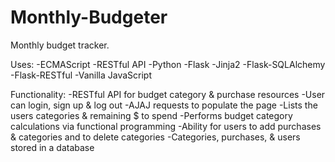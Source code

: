 # Monthly-Budgeter

Monthly budget tracker. 

Uses: 
-ECMAScript 
-RESTful API 
-Python 
-Flask 
-Jinja2
-Flask-SQLAlchemy 
-Flask-RESTful 
-Vanilla JavaScript 

Functionality: 
-RESTful API for budget category & purchase resources
-User can login, sign up & log out 
-AJAJ requests to populate the page 
-Lists the users categories & remaining $ to spend 
-Performs budget category calculations via functional programming 
-Ability for users to add purchases & categories and to delete categories 
-Categories, purchases, & users stored in a database 
